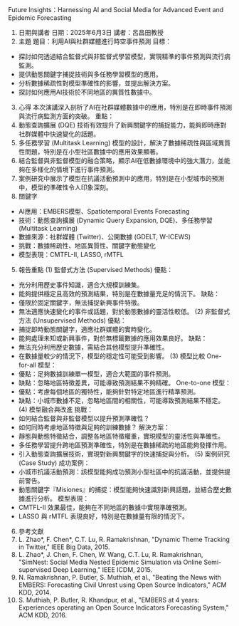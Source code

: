 Future Insights：Harnessing AI and Social Media for Advanced Event and Epidemic Forecasting
1. 日期與講者
日期：2025年6月3日
講者：呂昌田教授
2. 主題
題目：利用AI與社群媒體進行時空事件預測
目標：
- 探討如何透過結合監督式與非監督式學習模型，實現精準的事件預測與流行病監測。
- 提供動態關鍵字捕捉技術與多任務學習模型的應用。
- 分析數據稀疏性對模型準確性的影響，並提出解決方案。
- 探討如何應用AI技術於不同地區的異質性數據中。
3. 心得
本次演講深入剖析了AI在社群媒體數據中的應用，特別是在即時事件預測與流行病監測方面的突破。
重點：
1. 動態查詢擴展 (DQE) 技術有效提升了新興關鍵字的捕捉能力，能夠即時應對社群媒體中快速變化的話題。
2. 多任務學習 (Multitask Learning) 模型的設計，解決了數據稀疏性與區域異質性問題，特別是在小型社區數據中的應用效果顯著。
3. 結合監督與非監督模型的融合策略，顯示AI在低數據環境中的強大潛力，並能夠在多樣化的情境下進行事件預測。
4. 案例研究中展示了模型在抗議活動預測中的應用，特別是在小型城市的預測中，模型的準確性令人印象深刻。
4. 關鍵字
- AI應用：EMBERS模型、Spatiotemporal Events Forecasting
- 技術：動態查詢擴展 (Dynamic Query Expansion, DQE)、多任務學習 (Multitask Learning)
- 數據來源：社群媒體 (Twitter)、公開數據 (GDELT, W-ICEWS)
- 挑戰：數據稀疏性、地區異質性、關鍵字動態變化
- 模型表現：CMTFL-II, LASSO, rMTFL
5. 報告重點
(1) 監督式方法 (Supervised Methods)
優點：
- 充分利用歷史事件知識，適合大規模訓練集。
- 能夠提供穩定且高效的預測結果，特別是在數據量充足的情況下。
缺點：
- 僅限於固定關鍵字，無法捕捉新興事件特徵。
- 無法適應快速變化的事件或話題，對於動態數據的靈活性較低。
(2) 非監督式方法 (Unsupervised Methods)
優點：
- 捕捉即時動態關鍵字，適應社群媒體的實時變化。
- 能夠處理未知或新興事件，對於無標籤數據的應用效果良好。
缺點：
- 無法充分利用歷史數據，需結合其他模型提升準確性。
- 在數據量較少的情況下，模型的穩定性可能受到影響。
(3) 模型比較
One-for-all 模型：
- 優點：足夠數據訓練單一模型，適合大範圍的事件預測。
- 缺點：忽略地區特徵差異，可能導致預測結果不夠精確。
One-to-one 模型：
- 優點：考慮每個地區的獨特性，能夠針對特定地區進行精準預測。
- 缺點：小城市數據不足，忽略地區間的相關性，可能導致預測結果不穩定。
(4) 模型融合與改進
挑戰：
- 如何結合監督與非監督模型以提升預測準確性？
- 如何同時考慮地區特徵與足夠的訓練數據？
解決方案：
- 靜態與動態特徵結合，調整各地區特徵權重，實現模型的靈活性與準確性。
- 多任務學習提升跨地區預測準確性，特別是在數據稀疏的地區能夠發揮作用。
- 引入動態查詢擴展技術，實現對新興關鍵字的快速捕捉與分析。
(5) 案例研究 (Case Study)
成功案例：
- 小城市抗議活動預測：該模型能夠成功預測小型社區中的抗議活動，並提供提前警告。
- 動態關鍵字『Misiones』的捕捉：模型能夠快速識別新興話題，並結合歷史數據進行分析。
模型表現：
- CMTFL-II 效果最佳，能夠在不同地區的數據中實現準確預測。
- LASSO 與 rMTFL 表現良好，特別是在數據量有限的情況下。
6. 參考文獻
1. L. Zhao*, F. Chen*, C.T. Lu, R. Ramakrishnan, "Dynamic Theme Tracking in Twitter," IEEE Big Data, 2015.
2. L. Zhao*, J. Chen, F. Chen, W. Wang, C.T. Lu, R. Ramakrishnan, "SimNest: Social Media Nested Epidemic Simulation via Online Semi-supervised Deep Learning," IEEE ICDM, 2015.
3. N. Ramakrishnan, P. Butler, S. Muthiah, et al., "Beating the News with EMBERS: Forecasting Civil Unrest using Open Source Indicators," ACM KDD, 2014.
4. S. Muthiah, P. Butler, R. Khandpur, et al., "EMBERS at 4 years: Experiences operating an Open Source Indicators Forecasting System," ACM KDD, 2016.
